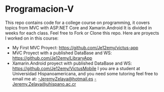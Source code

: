 # Programacion-V
This repo contains code for a college course on programming, it covers topics from MVC with ASP.NET Core and Xamarin.Android
It is divided in weeks for each class.
Feel free to Fork or Clone this repo.
Here are proyects I worked on in this course:
- My First MVC Proyect: https://github.com/Je12emy/victus-app
- MVC Proyect with a published DataBase and WS: https://github.com/Je12emy/LibraryApp
- Xamarin.Android proyect with published DataBase and WS: https://github.com/Je12emy/VictusMobile
I you are a student at Universidad Hispanoamericana, and you need some tutoring feel free to email me at: 
-JeremyZelaya@hotmail.es
-Jeremy.Zelaya@uhispano.ac.cr
